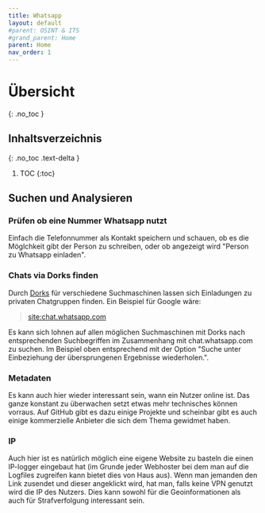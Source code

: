 ```yaml
---
title: Whatsapp
layout: default
#parent: OSINT & ITS
#grand_parent: Home
parent: Home
nav_order: 1
---
```


# Übersicht
{: .no_toc }

## Inhaltsverzeichnis
{: .no_toc .text-delta }

1. TOC
{:toc}

## Suchen und Analysieren

### Prüfen ob eine Nummer Whatsapp nutzt
Einfach die Telefonnummer als Kontakt speichern und schauen, ob es die Möglchkeit gibt der Person zu schreiben, oder ob angezeigt wird "Person zu Whatsapp einladen".

### Chats via Dorks finden
Durch [Dorks](https://en.wikipedia.org/wiki/Google_hacking) für verschiedene Suchmaschinen lassen sich Einladungen zu privaten Chatgruppen finden.
Ein Beispiel für Google wäre:

> [site:chat.whatsapp.com](https://www.google.com/search?q=++++++site%3Achat.whatsapp.com+)

Es kann sich lohnen auf allen möglichen Suchmaschinen mit Dorks nach entsprechenden Suchbegriffen im Zusammenhang mit chat.whatsapp.com zu suchen.
Im Beispiel oben entsprechend mit der Option "Suche unter Einbeziehung der übersprungenen Ergebnisse wiederholen.".

### Metadaten
Es kann auch hier wieder interessant sein, wann ein Nutzer online ist.
Das ganze konstant zu überwachen setzt etwas mehr technisches können vorraus.
Auf GitHub gibt es dazu einige Projekte und scheinbar gibt es auch einige kommerzielle Anbieter die sich dem Thema gewidmet haben.

### IP
Auch hier ist es natürlich möglich eine eigene Website zu basteln die einen IP-logger eingebaut hat (im Grunde jeder Webhoster bei dem man auf die Logfiles zugreifen kann bietet dies von Haus aus).
Wenn man jemanden den Link zusendet und dieser angeklickt wird, hat man, falls keine VPN genutzt wird die IP des Nutzers.
Dies kann sowohl für die Geoinformationen als auch für Strafverfolgung interessant sein.